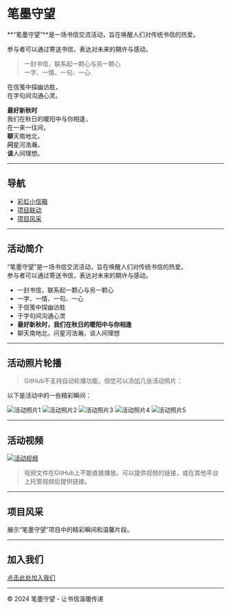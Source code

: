 # 笔墨守望

**“笔墨守望”**是一场书信交流活动，旨在唤醒人们对传统书信的热爱。

参与者可以通过寄送书信，表达对未来的期许与感动。

> 一封书信，联系起一颗心与另一颗心  
> 一字、一情、一句、一心  

在信笺中探幽访胜，  
在字句间沟通心灵。

**最好新秋时**  
我们在秋日的暖阳中与你相逢，  
在一来一往间，  
**聊**天南地北，  
**问**星河浩瀚，  
**谈**人间理想。

---

## 导航

- [彩虹小信箱](https://www.popibox.cn/u/iyci6d8j)
- [项目联动](https://mp.weixin.qq.com/s/96vqAp0fz-q4ST-OEvuXhQ)
- [项目风采](#项目风采)

---

## 活动简介

“笔墨守望”是一场书信交流活动，旨在唤醒人们对传统书信的热爱。  
参与者可以通过寄送书信，表达对未来的期许与感动。

- 一封书信，联系起一颗心与另一颗心  
- 一字、一情、一句、一心  
- 于信笺中探幽访胜  
- 于字句间沟通心灵  
- **最好新秋时，我们在秋日的暖阳中与你相逢**  
- 聊天南地北，问星河浩瀚，谈人间理想

---

## 活动照片轮播

> GitHub不支持自动轮播功能，但您可以添加几张活动照片：

以下是活动中的一些精彩瞬间：

![活动照片1](![image1](https://github.com/user-attachments/assets/b79fd659-a3c9-4899-ab40-e35b06363057))
![活动照片2](image2.jpg)
![活动照片3](image3.jpg)
![活动照片4](image4.jpg)
![活动照片5](image5.jpg)

---

## 活动视频

[![活动视频](project-video-thumbnail.jpg)](project-video.mp4 "点击播放活动视频")

> 视频文件在GitHub上不能直接播放。可以提供视频的链接，或在其他平台上托管视频后提供链接。

---

## 项目风采

展示“笔墨守望”项目中的精彩瞬间和温馨片段。

---

## 加入我们

[点击此处加入我们](https://mp.weixin.qq.com/s/9uZe7XFILnPmrumPEnPKlg)

---

<footer>
&copy; 2024 笔墨守望 - 让书信温暖传递
</footer>

